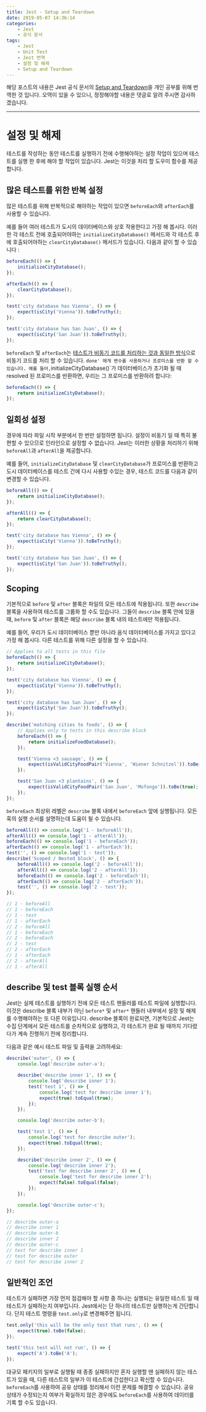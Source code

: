 ```yaml
---
title: Jest - Setup and Teardown
date: 2019-05-07 14:36:14
categories:
    - Jest
    - 공식 문서
tags:
    - Jest
    - Unit Test
    - Jest 번역
    - 설정 및 해제
    - Setup and Teardown
---
```


해당 포스트의 내용은 Jest 공식 문서의 [Setup and Teardown](https://jestjs.io/docs/en/setup-teardown)을 개인 공부를 위해 번역한 것 입니다. 오역이 있을 수 있으니, 정정해야할 내용은 댓글로 알려 주시면 감사하겠습니다.

---

# 설정 및 해제

테스트를 작성하는 동안 테스트를 실행하기 전에 수행해야하는 설정 작업이 있으며 테스트를 실행 한 후에 해야 할 작업이 있습니다. Jest는 이것을 처리 할 도우미 함수를 제공합니다.

## 많은 테스트를 위한 반복 설정

많은 테스트를 위해 반복적으로 해야하는 작업이 있으면 `beforeEach`와 `afterEach`를 사용할 수 있습니다.

예를 들어 여러 테스트가 도시의 데이터베이스와 상호 작용한다고 가정 해 봅시다. 이러한 각 테스트 전에 호출되어야하는 `initializeCityDatabase()` 메서드와 각 테스트 후에 호출되어야하는 `clearCityDatabase()` 메서드가 있습니다. 다음과 같이 할 수 있습니다 :

```javascript
beforeEach(() => {
    initializeCityDatabase();
});

afterEach(() => {
    clearCityDatabase();
});

test('city database has Vienna', () => {
    expect(isCity('Vienna')).toBeTruthy();
});

test('city database has San Juan', () => {
    expect(isCity('San Juan')).toBeTruthy();
});
```

`beforeEach` 및 `afterEach`는 [테스트가 비동기 코드를 처리하는 것과 동일한 방식](https://jestjs.io/docs/en/asynchronous)으로 비동기 코드를 처리 할 수 ​​있습니다. `done' 매개 변수를 사용하거나 프로미스를 반환 할 수 있습니다. 예를 들어,`initializeCityDatabase()`가 데이터베이스가 초기화 될 때 resolved 된 프로미스를 반환하면, 우리는 그 프로미스를 반환하려 합니다:

```javascript
beforeEach(() => {
    return initializeCityDatabase();
});
```

## 일회성 설정

경우에 따라 파일 시작 부분에서 한 번만 설정하면 됩니다. 설정이 비동기 일 때 특히 불편할 수 있으므로 인라인으로 설정할 수 없습니다. Jest는 이러한 상황을 처리하기 위해 `beforeAll`과 `afterAll`을 제공합니다.

예를 들어, `initializeCityDatabase` 및 `clearCityDatabase`가 프로미스를 반환하고 도시 데이터베이스를 테스트 간에 다시 사용할 수있는 경우, 테스트 코드를 다음과 같이 변경할 수 있습니다.

```javascript
beforeAll(() => {
    return initializeCityDatabase();
});

afterAll(() => {
    return clearCityDatabase();
});

test('city database has Vienna', () => {
    expect(isCity('Vienna')).toBeTruthy();
});

test('city database has San Juan', () => {
    expect(isCity('San Juan')).toBeTruthy();
});
```

## Scoping

기본적으로 `before` 및 `after` 블록은 파일의 모든 테스트에 적용됩니다. 또한 `describe` 블록을 사용하여 테스트를 그룹화 할 수도 있습니다. 그들이 `describe` 블록 안에 있을 때, `before` 및 `after` 블록은 해당 `describe` 블록 내의 테스트에만 적용됩니다.

예를 들어, 우리가 도시 데이터베이스 뿐만 아니라 음식 데이터베이스를 가지고 있다고 가정 해 봅시다. 다른 테스트를 위해 다른 설정을 할 수 있습니다.

```javascript
// Applies to all tests in this file
beforeEach(() => {
    return initializeCityDatabase();
});

test('city database has Vienna', () => {
    expect(isCity('Vienna')).toBeTruthy();
});

test('city database has San Juan', () => {
    expect(isCity('San Juan')).toBeTruthy();
});

describe('matching cities to foods', () => {
    // Applies only to tests in this describe block
    beforeEach(() => {
        return initializeFoodDatabase();
    });

    test('Vienna <3 sausage', () => {
        expect(isValidCityFoodPair('Vienna', 'Wiener Schnitzel')).toBe(true);
    });

    test('San Juan <3 plantains', () => {
        expect(isValidCityFoodPair('San Juan', 'Mofongo')).toBe(true);
    });
});
```

`beforeEach` 최상위 레벨은 `describe` 블록 내에서 `beforeEach` 앞에 실행됩니다. 모든 훅의 실행 순서를 설명하는데 도움이 될 수 있습니다.

```javascript
beforeAll(() => console.log('1 - beforeAll'));
afterAll(() => console.log('1 - afterAll'));
beforeEach(() => console.log('1 - beforeEach'));
afterEach(() => console.log('1 - afterEach'));
test('', () => console.log('1 - test'));
describe('Scoped / Nested block', () => {
    beforeAll(() => console.log('2 - beforeAll'));
    afterAll(() => console.log('2 - afterAll'));
    beforeEach(() => console.log('2 - beforeEach'));
    afterEach(() => console.log('2 - afterEach'));
    test('', () => console.log('2 - test'));
});

// 1 - beforeAll
// 1 - beforeEach
// 1 - test
// 1 - afterEach
// 2 - beforeAll
// 1 - beforeEach
// 2 - beforeEach
// 2 - test
// 2 - afterEach
// 1 - afterEach
// 2 - afterAll
// 1 - afterAll
```

## describe 및 test 블록 실행 순서

Jest는 실제 테스트를 실행하기 전에 모든 테스트 핸들러를 테스트 파일에 실행합니다. 이것은 describe 블록 내부가 아닌 `before*` 및 `after*` 핸들러 내부에서 설정 및 해제를 수행해야하는 또 다른 이유입니다. describe 블록이 완료되면, 기본적으로 Jest는 수집 단계에서 모든 테스트를 순차적으로 실행하고, 각 테스트가 완료 될 때까지 기다렸다가 계속 진행하기 전에 정리합니다.

다음과 같은 예시 테스트 파일 및 출력을 고려하세요:

```javascript
describe('outer', () => {
    console.log('describe outer-a');

    describe('describe inner 1', () => {
        console.log('describe inner 1');
        test('test 1', () => {
            console.log('test for describe inner 1');
            expect(true).toEqual(true);
        });
    });

    console.log('describe outer-b');

    test('test 1', () => {
        console.log('test for describe outer');
        expect(true).toEqual(true);
    });

    describe('describe inner 2', () => {
        console.log('describe inner 2');
        test('test for describe inner 2', () => {
            console.log('test for describe inner 2');
            expect(false).toEqual(false);
        });
    });

    console.log('describe outer-c');
});

// describe outer-a
// describe inner 1
// describe outer-b
// describe inner 2
// describe outer-c
// test for describe inner 1
// test for describe outer
// test for describe inner 2
```

## 일반적인 조언

테스트가 실패하면 가장 먼저 점검해야 할 사항 중 하나는 실행되는 유일한 테스트 일 때 테스트가 실패하는지 여부입니다. Jest에서는 단 하나의 테스트만 실행하는게 간단합니다. 단지 테스트 명령을 `test.only`로 변경해주면 됩니디.

```javascript
test.only('this will be the only test that runs', () => {
    expect(true).toBe(false);
});

test('this test will not run', () => {
    expect('A').toBe('A');
});
```

대규모 패키지의 일부로 실행될 때 종종 실패하지만 혼자 실행할 땐 실패하지 않는 테스트가 있을 때, 다른 테스트의 일부가 이 테스트에 간섭한다고 확신할 수 있습니다. `beforeEach`를 사용하여 공유 상태를 정리해서 이런 문제를 해결할 수 있습니다. 공유 상태가 수정되는지 여부가 확실하지 않은 경우에도 `beforeEach`를 사용하여 데이터를 기록 할 수도 있습니다.
